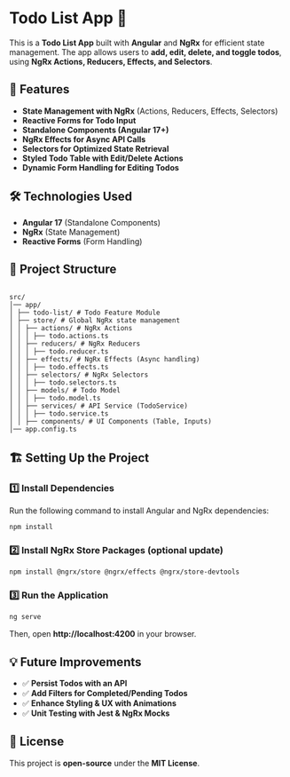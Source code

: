 # Todo List App 📝

This is a **Todo List App** built with **Angular** and **NgRx** for efficient state management. The app allows users to **add, edit, delete, and toggle todos**, using **NgRx Actions, Reducers, Effects, and Selectors**.

## 🚀 Features

- **State Management with NgRx** (Actions, Reducers, Effects, Selectors)
- **Reactive Forms for Todo Input**
- **Standalone Components (Angular 17+)**
- **NgRx Effects for Async API Calls**
- **Selectors for Optimized State Retrieval**
- **Styled Todo Table with Edit/Delete Actions**
- **Dynamic Form Handling for Editing Todos**

## 🛠️ Technologies Used

- **Angular 17** (Standalone Components)
- **NgRx** (State Management)
- **Reactive Forms** (Form Handling)

## 📂 Project Structure

```

src/
│── app/
│ ├── todo-list/ # Todo Feature Module
│ ├── store/ # Global NgRx state management
│ │ ├── actions/ # NgRx Actions
│ │ │ ├── todo.actions.ts
│ │ ├── reducers/ # NgRx Reducers
│ │ │ ├── todo.reducer.ts
│ │ ├── effects/ # NgRx Effects (Async handling)
│ │ │ ├── todo.effects.ts
│ │ ├── selectors/ # NgRx Selectors
│ │ │ ├── todo.selectors.ts
│ │ ├── models/ # Todo Model
│ │ │ ├── todo.model.ts
│ │ ├── services/ # API Service (TodoService)
│ │ │ ├── todo.service.ts
│ │ ├── components/ # UI Components (Table, Inputs)
│── app.config.ts

```

## 🏗️ Setting Up the Project

### 1️⃣ Install Dependencies

Run the following command to install Angular and NgRx dependencies:

```bash
npm install
```

### 2️⃣ Install NgRx Store Packages (optional update)

```bash
npm install @ngrx/store @ngrx/effects @ngrx/store-devtools
```

### 3️⃣ Run the Application

```bash
ng serve
```

Then, open **http://localhost:4200** in your browser.

## 💡 Future Improvements

- ✅ **Persist Todos with an API**
- ✅ **Add Filters for Completed/Pending Todos**
- ✅ **Enhance Styling & UX with Animations**
- ✅ **Unit Testing with Jest & NgRx Mocks**

## 📜 License

This project is **open-source** under the **MIT License**.
